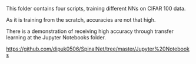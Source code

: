 This folder contains four scripts, training different NNs on CIFAR 100 data.

As it is training from the scratch, accuracies are not that high.

There is a demonstration of receiving high accuracy through transfer learning at the Jupyter Notebooks folder.

https://github.com/dipuk0506/SpinalNet/tree/master/Jupyter%20Notebooks
